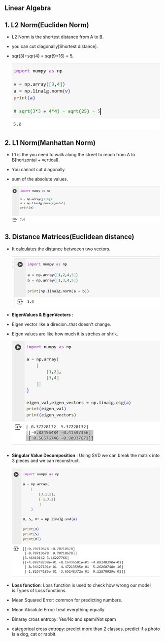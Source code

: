 ## Linear Algebra

## 1. L2 Norm(Eucliden Norm)
- L2 Norm is the shortest distance from A to B.
- you can cut diagonally[Shortest distance].
- sqr(3)+sqr(4) = sqr(9+16) = 5.

    ![alt text](Images/L2Norm.png)

## 2. L1 Norm(Manhattan Norm)
- L1 is the you need to walk along the street to reach from A to B[horizontal + vertical].
- You cannot cut diagonally.
- sum of the absolute values.

    ![alt text](Images/L1Norm.png)

## 3. Distance Matrices(Euclidean distance)
- It calculates the distance betweeen two vectors.

    ![alt text](Images/numpy_Vector.png)

- **EigenValues & EigenVectors** :
- Eigen vector like a direcion..that doesn't change.
- Eigen values are like how much it is strches or shrik.

    ![alt text](Images/eigenVal.png)

- **Singular Value Decomposition** : Using SVD we can break the matrix into 3 pieces and we can reconstruct.

    ![alt text](Images/numpy_svd.png)

- **Loss function**: Loss function is used to check how wrong our model is.Types of Loss functions.

- Mean Squared Error: common for predicting numbers.
- Mean Absolute Error: treat everything equally
- Binaray cross entropy: Yes/No and spam/Not spam
- categorical cross entropy: predict more than 2 classes. predict if a photo is a dog, cat or rabbit.